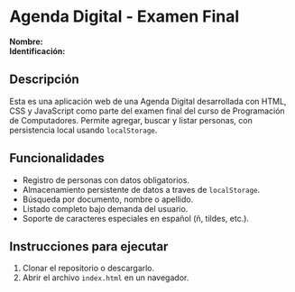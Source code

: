 # Agenda Digital - Examen Final

**Nombre:**   
**Identificación:** 

## Descripción
Esta es una aplicación web de una Agenda Digital desarrollada con HTML, CSS y JavaScript como parte del examen final del curso de Programación de Computadores. Permite agregar, buscar y listar personas, con persistencia local usando `localStorage`.

## Funcionalidades
- Registro de personas con datos obligatorios.
- Almacenamiento persistente de datos a traves de `localStorage`.
- Búsqueda por documento, nombre o apellido.
- Listado completo bajo demanda del usuario.
- Soporte de caracteres especiales en español (ñ, tildes, etc.).

## Instrucciones para ejecutar
1. Clonar el repositorio o descargarlo.
2. Abrir el archivo `index.html` en un navegador.
